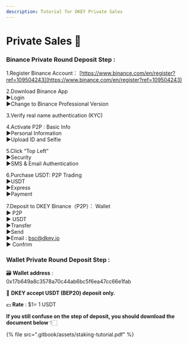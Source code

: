 ```yaml
---
description: Tutorial for DKEY Private Sales
---
```


# Private Sales 🎯

### **Binance Private Round Deposit Step :**

1.Register Binance Account： [https://www.binance.com/en/register?ref=109504243](https://www.binance.com/en/register?ref=109504243) 

2.Download Binance App   
    ▶Login   
    ▶Change to Binance Professional Version  
  
3.Verify real name authentication \(KYC\)  
  
4.Activate P2P : Basic Info   
    ▶Personal Information   
    ▶Upload ID and Selfie  
  
5.Click “Top Left”   
    ▶Security   
    ▶SMS & Email Authentication  
  
6.Purchase USDT: P2P Trading   
    ▶USDT   
    ▶Express   
    ▶Payment  
  
7.Deposit to DKEY Binance（P2P）： Wallet   
    ▶ P2P  
    ▶ USDT  
    ▶Transfer  
    ▶Send  
    ▶Email : bsc@dkey.io  
    ▶ Confrim



### Wallet Private Round Deposit Step :

🗃 **Wallet address** :  
0x17b649a8c3578a70c44ab6bc5f6ea47cc66e1fab

🔑 **DKEY accept USDT \(BEP20\) deposit only.**

💵 **Rate** : $1= 1 USDT

**If you still confuse on the step of deposit, you should download the document below** 👇🏻 

{% file src=".gitbook/assets/staking-tutorial.pdf" %}




